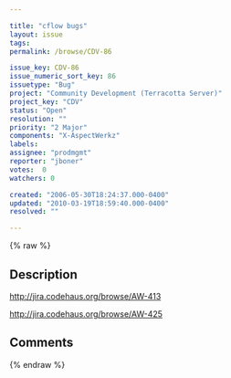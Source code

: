 ```yaml
---

title: "cflow bugs"
layout: issue
tags: 
permalink: /browse/CDV-86

issue_key: CDV-86
issue_numeric_sort_key: 86
issuetype: "Bug"
project: "Community Development (Terracotta Server)"
project_key: "CDV"
status: "Open"
resolution: ""
priority: "2 Major"
components: "X-AspectWerkz"
labels: 
assignee: "prodmgmt"
reporter: "jboner"
votes:  0
watchers: 0

created: "2006-05-30T18:24:37.000-0400"
updated: "2010-03-19T18:59:40.000-0400"
resolved: ""

---
```




{% raw %}



## Description

<div markdown="1" class="description">

http://jira.codehaus.org/browse/AW-413

http://jira.codehaus.org/browse/AW-425

</div>

## Comments



{% endraw %}
